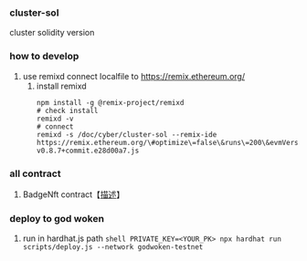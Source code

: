 ### cluster-sol

cluster solidity version

### how to develop
1. use remixd connect localfile to https://remix.ethereum.org/
   1. install remixd 
       ```shell
       npm install -g @remix-project/remixd
       # check install
       remixd -v
       # connect
       remixd -s /doc/cyber/cluster-sol --remix-ide https://remix.ethereum.org/\#optimize\=false\&runs\=200\&evmVersion\=null\&version\=soljson-v0.8.7+commit.e28d00a7.js
       ```

### all contract
1. BadgeNft contract【[描述](https://github.com/cluster3labs/cluster3-sol/blob/master/contract/contracts/BadgeNft.md)】


### deploy to god woken
1. run in hardhat.js path 
       ```shell
       PRIVATE_KEY=<YOUR_PK> npx hardhat run scripts/deploy.js --network godwoken-testnet
       ```